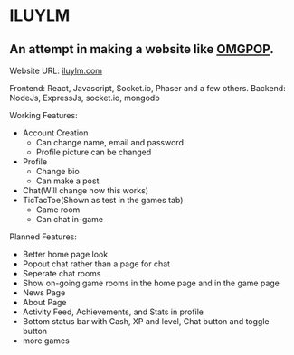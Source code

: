 # ILUYLM

## An attempt in making a website like [OMGPOP](https://en.wikipedia.org/wiki/OMGPop). 

Website URL: [iluylm.com](iluylm.com)

Frontend: React, Javascript, Socket.io, Phaser and a few others.
Backend: NodeJs, ExpressJs, socket.io, mongodb

Working Features:
- Account Creation
  - Can change name, email and password
  - Profile picture can be changed
- Profile
  - Change bio
  - Can make a post
- Chat(Will change how this works)
- TicTacToe(Shown as test in the games tab)
  - Game room
  - Can chat in-game
  
Planned Features:
- Better home page look
- Popout chat rather than a page for chat
- Seperate chat rooms
- Show on-going game rooms in the home page and in the game page
- News Page
- About Page
- Activity Feed, Achievements, and Stats in profile
- Bottom status bar with Cash, XP and level, Chat button and toggle button
- more games
